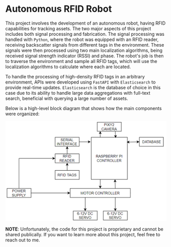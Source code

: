 # Autonomous RFID Robot

This project involves the development of an autonomous robot, having RFID capabilities for tracking assets. The two major aspects of this project includes both signal processing and fabrication. The signal processing was handled with `Python`, where the robot was equipped with an RFID reader, receiving backscatter signals from different tags in the environment. These signals were then processed using two main localization algorithms, being received signal strength indicator (RSSI) and phase. The robot's job is then to traverse the environment and sample all RFID tags, which will use the localization algorithms to calculate where each are located.

To handle the processing of high-density RFID tags in an arbitrary environment, APIs were developed using `FastAPI` with `Elasticsearch` to provide real-time updates. `Elasticsearch` is the database of choice in this case due to its ability to handle large data aggregations with full-text search, beneficial with querying a large number of assets.

Below is a high-level block diagram that shows how the main components were organized:

![diagram](./diagram.png)

**NOTE**: Unfortunately, the code for this project is proprietary and cannot be shared publically. If you want to learn more about this project, feel free to reach out to me.